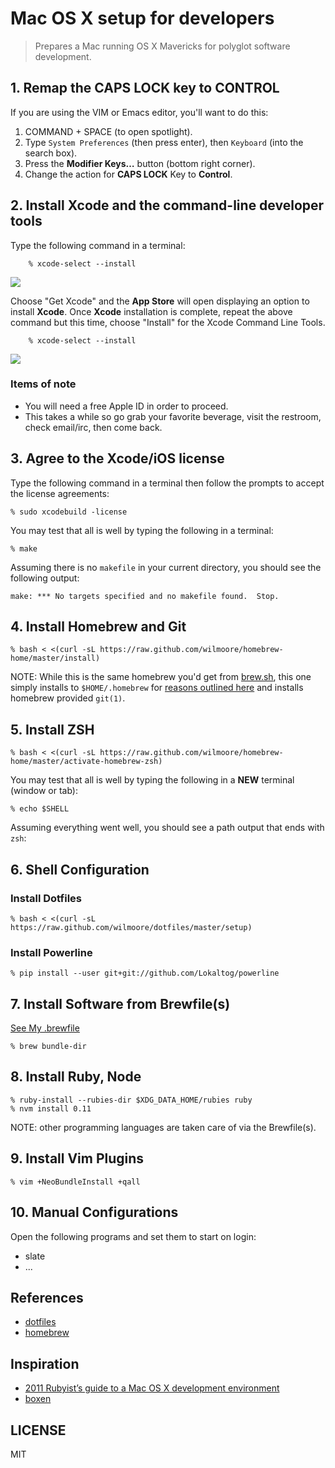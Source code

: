 # Mac OS X setup for developers

> Prepares a Mac running OS X Mavericks for polyglot software development.

## 1. Remap the CAPS LOCK key to CONTROL

If you are using the VIM or Emacs editor, you'll want to do this:

1. COMMAND + SPACE (to open spotlight).
2. Type `System Preferences` (then press enter), then `Keyboard` (into the search box).
3. Press the __Modifier Keys…__ button (bottom right corner).
4. Change the action for **CAPS LOCK** Key to **Control**.

## 2. Install Xcode and the command-line developer tools

Type the following command in a terminal:

        % xcode-select --install

   ![](https://cloudup.com/cxrqLVUkX6f+)

Choose "Get Xcode" and the **App Store** will open displaying an option to install **Xcode**. Once **Xcode** installation is complete, repeat the above command but this time, choose "Install" for the Xcode Command Line Tools.

        % xcode-select --install

   ![](https://cloudup.com/cxrqLVUkX6f+)

### Items of note

- You will need a free Apple ID in order to proceed.
- This takes a while so go grab your favorite beverage, visit the restroom, check email/irc, then come back.

## 3. Agree to the Xcode/iOS license

Type the following command in a terminal then follow the prompts to accept the license agreements:

    % sudo xcodebuild -license
    
You may test that all is well by typing the following in a terminal:

    % make
    
Assuming there is no `makefile` in your current directory, you should see the following output:

    make: *** No targets specified and no makefile found.  Stop.

## 4. Install Homebrew and Git

    % bash < <(curl -sL https://raw.github.com/wilmoore/homebrew-home/master/install)
    
NOTE: While this is the same homebrew you'd get from [brew.sh](http://brew.sh), this one simply installs to `$HOME/.homebrew` for [reasons outlined here](https://github.com/wilmoore/homebrew-home/wiki/Rationale) and installs homebrew provided `git(1)`.

## 5. Install ZSH

    % bash < <(curl -sL https://raw.github.com/wilmoore/homebrew-home/master/activate-homebrew-zsh)

You may test that all is well by typing the following in a __NEW__ terminal (window or tab):

    % echo $SHELL

Assuming everything went well, you should see a path output that ends with `zsh`:

## 6. Shell Configuration

### Install Dotfiles

    % bash < <(curl -sL https://raw.github.com/wilmoore/dotfiles/master/setup)

### Install Powerline

    % pip install --user git+git://github.com/Lokaltog/powerline

## 7. Install Software from Brewfile(s)

[See My .brewfile](http://git.io/vrgfLw)

    % brew bundle-dir

## 8. Install Ruby, Node

    % ruby-install --rubies-dir $XDG_DATA_HOME/rubies ruby
    % nvm install 0.11

NOTE: other programming languages are taken care of via the Brewfile(s).

## 9. Install Vim Plugins

    % vim +NeoBundleInstall +qall

## 10. Manual Configurations

Open the following programs and set them to start on login:

- slate
- ...

## References

- [dotfiles]
- [homebrew]

## Inspiration

- [2011 Rubyist’s guide to a Mac OS X development environment](http://robots.thoughtbot.com/post/8700977975/2011-rubyists-guide-to-a-mac-os-x-development)
- [boxen](https://github.com/boxen/our-boxen)

## LICENSE

  MIT

[dotfiles]: https://github.com/wilmoore/dotfiles
[homebrew]: https://github.com/wilmoore/homebrew-home

